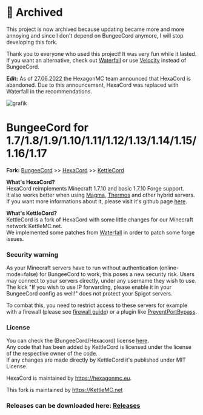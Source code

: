 
🚧 Archived
==========
This project is now archived because updating became more and more annoying and since I don't depend on BungeeCord anymore, I will stop developing this fork.

Thank you to everyone who used this project! It was very fun while it lasted. If you want an alternative, check out [Waterfall](https://github.com/PaperMC/Waterfall) or use [Velocity](velocitypowered.com/) instead of BungeeCord.

**Edit:** As of 27.06.2022 the HexagonMC team announced that HexaCord is abandoned. Due to this announcement, HexaCord was replaced with Waterfall in the recommendations.

![grafik](https://user-images.githubusercontent.com/50475262/175911690-04d056f7-9d73-44c1-8279-d3470bfc7165.png)


BungeeCord for 1.7/1.8/1.9/1.10/1.11/1.12/1.13/1.14/1.15/1.16/1.17
==========

**Fork:** [BungeeCord](https://github.com/SpigotMC/BungeeCord) >> [HexaCord](https://github.com/HexagonMC/BungeeCord) >> [KettleCord](https://github.com/UeberallGebannt/KettleCord/)

**What's HexaCord?**</br>
HexaCord reimplements Minecraft 1.7.10 and basic 1.7.10 Forge support.</br>
It also works better when using [Magma](https://magmafoundation.org/), [Thermos](https://github.com/CyberdyneCC/Thermos) and other hybrid servers.</br>
If you want more informations about it, please visit it's github page [here](https://github.com/HexagonMC/BungeeCord).

**What's KettleCord?**</br>
KettleCord is a fork of HexaCord with some little changes for our Minecraft network KettleMC.net.</br>
We implemented some patches from [Waterfall](https://github.com/PaperMC/Waterfall/) in order to patch some forge issues.

### Security warning

As your Minecraft servers have to run without authentication (online-mode=false) for BungeeCord to work, this poses a new security risk. Users may connect to your servers directly, under any username they wish to use. The kick "If you wish to use IP forwarding, please enable it in your BungeeCord config as well!" does not protect your Spigot servers.

To combat this, you need to restrict access to these servers for example with a firewall (please see [firewall guide](https://www.spigotmc.org/wiki/firewall-guide/)) or a plugin like [PreventPortBypass](https://www.spigotmc.org/resources/preventportbypass-the-onlyproxyjoin-alternative.54934/).

### License

You can check the (BungeeCord/Hexacord) license [here](LICENSE).</br>
Any code that has been added by KettleCord is licensed under the license of the respective owner of the code.</br>
If any changes are made directly by KettleCord it's published under MIT License.

HexaCord is maintained by https://hexagonmc.eu.

This fork is maintained by https://KettleMC.net

### Releases can be downloaded here: [Releases](https://github.com/UeberallGebannt/KettleCord/releases)

